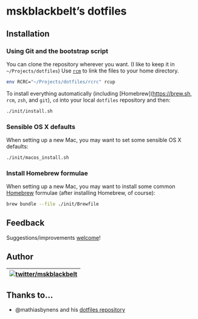 # mskblackbelt’s dotfiles

## Installation

### Using Git and the bootstrap script

You can clone the repository wherever you want. (I like to keep it in `~/Projects/dotfiles`) Use [`rcm`](http://thoughtbot.github.io/rcm/rcm.7.html) to link the files to your home directory.

```bash
env RCRC="~/Projects/dotfiles/rcrc" rcup
```

To install everything automatically (including [Homebrew](https://brew.sh, `rcm`, `zsh`, and `git`), `cd` into your local `dotfiles` repository and then:

```bash
./init/install.sh
```

### Sensible OS X defaults

When setting up a new Mac, you may want to set some sensible OS X defaults:

```bash
./init/macos_install.sh
```

### Install Homebrew formulae

When setting up a new Mac, you may want to install some common [Homebrew](http://brew.sh/) formulae (after installing Homebrew, of course):

```bash
brew bundle --file ./init/Brewfile
```


## Feedback

Suggestions/improvements
[welcome](https://github.com/mskblackbelt/dotfiles/issues)!

## Author

| [![twitter/mskblackbelt](https://secure.gravatar.com/avatar/c19070eaf142d30988084346ab6e693b)](http://twitter.com/mskblackbelt "Follow @mskblackbelt on Twitter") |
|---|

## Thanks to…

* @mathiasbynens and his [dotfiles repository](https://github.com/mathiasbynens/dotfiles)
